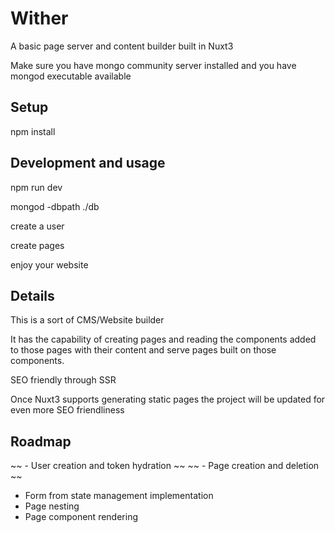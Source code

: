 # Wither

A basic page server and content builder built in Nuxt3

Make sure you have mongo community server installed and you have mongod executable available

## Setup

npm install

## Development and usage

npm run dev

mongod -dbpath ./db

create a user

create pages

enjoy your website

## Details

This is a sort of CMS/Website builder

It has the capability of creating pages and reading the components added to those pages with their content and serve pages built on those components.

SEO friendly through SSR

Once Nuxt3 supports generating static pages the project will be updated for even more SEO friendliness

## Roadmap

~~ - User creation and token hydration ~~
~~ - Page creation and deletion ~~

- Form from state management implementation
- Page nesting
- Page component rendering
